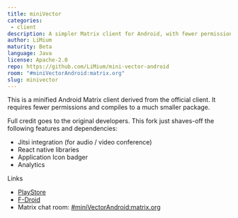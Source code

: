 ```yaml
---
title: miniVector
categories:
 - client
description: A simpler Matrix client for Android, with fewer permissions and dependencies
author: LiMium
maturity: Beta
language: Java
license: Apache-2.0
repo: https://github.com/LiMium/mini-vector-android
room: "#miniVectorAndroid:matrix.org"
slug: minivector
---
```


This is a minified Android Matrix client derived from the official client. It requires fewer permissions and compiles to a much smaller package.

Full credit goes to the original developers. This fork just shaves-off the following features and dependencies:
   * Jitsi integration (for audio / video conference)
   * React native libraries
   * Application Icon badger
   * Analytics


Links
* [PlayStore](https://play.google.com/store/apps/details?id=com.lavadip.miniVector)
* [F-Droid](https://f-droid.org/packages/com.lavadip.miniVector/)
* Matrix chat room: [#miniVectorAndroid:matrix.org](https://matrix.to/#/#miniVectorAndroid:matrix.org)


